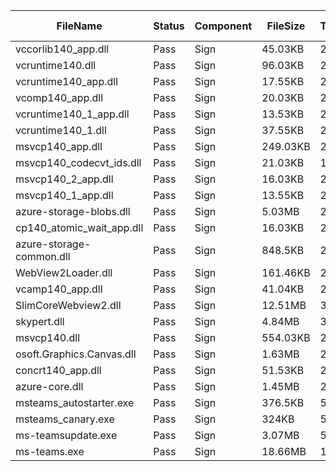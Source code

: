 ﻿ | FileName                  | Status | Component | FileSize | TotalTime(sec) | Upload(sec) | Submit(sec) | SignWait(sec) | Retry Count | 
 |---------------------------|--------|-----------|----------|----------------|-------------|-------------|---------------|-------------|
 | vccorlib140_app.dll       | Pass   | Sign      | 45.03KB  | 26.88          | 1.51        | 0.47        | 17.42         | 0           | 
 | vcruntime140.dll          | Pass   | Sign      | 96.03KB  | 26.88          | 1.47        | 0.39        | 17.42         | 0           | 
 | vcruntime140_app.dll      | Pass   | Sign      | 17.55KB  | 26.88          | 1.48        | 0.37        | 17.42         | 0           | 
 | vcomp140_app.dll          | Pass   | Sign      | 20.03KB  | 26.88          | 1.52        | 1.2         | 17.42         | 0           | 
 | vcruntime140_1_app.dll    | Pass   | Sign      | 13.53KB  | 26.88          | 1.54        | 0.38        | 17.42         | 0           | 
 | vcruntime140_1.dll        | Pass   | Sign      | 37.55KB  | 26.88          | 1.47        | 0.54        | 17.42         | 0           | 
 | msvcp140_app.dll          | Pass   | Sign      | 249.03KB | 26.88          | 1.49        | 7.09        | 17.42         | 0           | 
 | msvcp140_codecvt_ids.dll  | Pass   | Sign      | 21.03KB  | 14.51          | 1.47        | 0.45        | 5.05          | 0           | 
 | msvcp140_2_app.dll        | Pass   | Sign      | 16.03KB  | 26.88          | 1.47        | 0.52        | 17.42         | 0           | 
 | msvcp140_1_app.dll        | Pass   | Sign      | 13.55KB  | 26.88          | 1.48        | 0.64        | 17.42         | 0           | 
 | azure-storage-blobs.dll   | Pass   | Sign      | 5.03MB   | 26.88          | 2.15        | 1.94        | 17.42         | 0           | 
 | cp140_atomic_wait_app.dll | Pass   | Sign      | 16.03KB  | 26.88          | 1.55        | 7.3         | 17.42         | 0           | 
 | azure-storage-common.dll  | Pass   | Sign      | 848.5KB  | 26.88          | 1.54        | 7.2         | 17.42         | 0           | 
 | WebView2Loader.dll        | Pass   | Sign      | 161.46KB | 26.88          | 1.49        | 0.69        | 17.42         | 0           | 
 | vcamp140_app.dll          | Pass   | Sign      | 41.04KB  | 26.88          | 1.48        | 0.48        | 17.42         | 0           | 
 | SlimCoreWebview2.dll      | Pass   | Sign      | 12.51MB  | 38.51          | 2.16        | 7.09        | 29.05         | 0           | 
 | skypert.dll               | Pass   | Sign      | 4.84MB   | 38.51          | 2.16        | 7.15        | 29.05         | 0           | 
 | msvcp140.dll              | Pass   | Sign      | 554.03KB | 26.88          | 1.59        | 0.39        | 17.42         | 0           | 
 | osoft.Graphics.Canvas.dll | Pass   | Sign      | 1.63MB   | 26.88          | 1.6         | 0.4         | 17.42         | 0           | 
 | concrt140_app.dll         | Pass   | Sign      | 51.53KB  | 26.88          | 1.48        | 1.27        | 17.42         | 0           | 
 | azure-core.dll            | Pass   | Sign      | 1.45MB   | 26.88          | 1.57        | 0.68        | 17.42         | 0           | 
 | msteams_autostarter.exe   | Pass   | Sign      | 376.5KB  | 59.77          | 1.48        | 0.44        | 50.31         | 0           | 
 | msteams_canary.exe        | Pass   | Sign      | 324KB    | 59.77          | 1.49        | 0.4         | 50.31         | 0           | 
 | ms-teamsupdate.exe        | Pass   | Sign      | 3.07MB   | 59.77          | 1.7         | 0.4         | 50.31         | 0           | 
 | ms-teams.exe              | Pass   | Sign      | 18.66MB  | 100.4          | 2.15        | 0.43        | 90.94         | 0           | 
